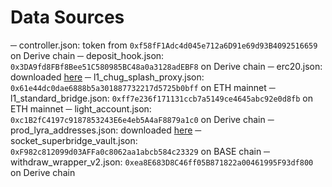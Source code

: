 # Data Sources

─ controller.json: token from `0xf58fF1Adc4d045e712a6D91e69d93B4092516659` on Derive chain
─ deposit_hook.json: `0x3DA9fd8FBf8Bee51C580985BC48a0a3128adEBF8` on Derive chain
─ erc20.json: downloaded [here](https://gist.github.com/veox/8800debbf56e24718f9f483e1e40c35c)
─ l1_chug_splash_proxy.json: `0x61e44dc0dae6888b5a301887732217d5725b0bff` on ETH mainnet
─ l1_standard_bridge.json: `0xff7e236f171131ccb7a5149ce4645abc92e0d8fb` on ETH mainnet
─ light_account.json: `0xc1B2fC4197c9187853243E6e4eb5A4aF8879a1c0` on Derive chain
─ prod_lyra_addresses.json: downloaded [here](https://github.com/0xdomrom/socket-plugs/blob/fba9dd8d375f002eb5828e6893bd511eb35dba93/deployments/superbridge/prod_lyra_addresses.json)
─ socket_superbridge_vault.json: `0xF982c812099d03AFFa0c8062aa1abcb584c23329` on BASE chain
─ withdraw_wrapper_v2.json: `0xea8E683D8C46ff05B871822a00461995F93df800` on Derive chain
